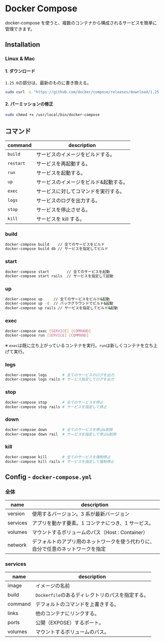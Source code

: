 # Docker Compose

docker-compose を使うと、複数のコンテナから構成されるサービスを簡単に管理できます。

## Installation

### Linux & Mac

#### 1. ダウンロード

`1.25.0`の部分は、最新のものに書き換える。

```bash
sudo curl -L "https://github.com/docker/compose/releases/download/1.25.0/docker-compose-$(uname -s)-$(uname -m)" -o /usr/local/bin/docker-compose
```

#### 2. パーミッションの修正

```bash
sudo chmod +x /usr/local/bin/docker-compose
```

## コマンド

| command   | description                           |
| --------- | ------------------------------------- |
| `build`   | サービスのイメージをビルドする。      |
| `restart` | サービスを再起動する。                |
| `run`     | サービスを起動する。                  |
| `up`      | サービスのイメージをビルド&起動する。 |
| `exec`    | サービスに対してコマンドを実行する。  |
| `logs`    | サービスのログを出力する。            |
| `stop`    | サービスを停止させる。                |
| `kill`    | サービスを kill する。                |

### build

```bash
docker-compose build    // 全てのサービスをビルド
docker-compose build db // サービスを指定してビルド
```

### start

```bash
docker-compose start        // 全てのサービスを起動
docker-compsoe start rails  // サービスを指定して起動
```

### up

```bash
docker-compose up     // 全てのサービスをビルド&起動
docker-compose up -d  // バックグラウンドでビルド&起動
docker-compose up rails // サービスを指定してビルド&起動
```

### exec

```bash
docker-compose exec [SERVICE] [COMMAND]
docker-compose run [SERVICE] [COMMAND]
```

※ `exec`は既に立ち上がっているコンテナを実行。`run`は新しくコンテナを立ち上げて実行。

### logs

```bash
docker-compose logs       # 全てのサービスのログを出力
docker-compose logs rails # サービス指定してログを出力
```

### stop

```bash
docker-compose stop       # 全てのサービスを停止
docker-compose stop rails # サービスを指定して停止
```

### down

```bash
docker-compsoe down       # 全てのサービスを停止&削除
docker-compsoe down rail  # サービスを指定して停止&削除
```

### kill

```bash
docker-compsoe kill       # 全てのサービスを強制停止
docker-compose kill rails # サービスを指定して強制停止
```

## Config - `docker-compose.yml`

### 全体

| name     | description                                                                      |
| -------- | -------------------------------------------------------------------------------- |
| version  | 使用するバージョン。3 系が最新バージョン                                         |
| services | アプリを動かす要素。1 コンテナにつき、1 サービス。                               |
| volumes  | マウントするボリュームのパス（Host : Container）                                 |
| network  | デフォルトのアプリ用のネットワークを使う代わりに、自分で任意のネットワークを指定 |

### services

| name    | description                                      |
| ------- | ------------------------------------------------ |
| image   | イメージの名前                                   |
| build   | `Dockerfile`のあるディレクトリのパスを指定する。 |
| command | デフォルトのコマンドを上書きする。               |
| links   | 他のコンテナにリンクする。                       |
| ports   | 公開（EXPOSE）するポート。                       |
| volumes | マウントするボリュームのパス。                   |

